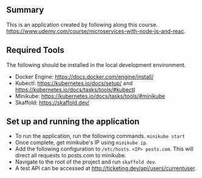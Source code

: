 ## Summary

This is an application created by following along this course. https://www.udemy.com/course/microservices-with-node-js-and-reac.

## Required Tools

The following should be installed in the local development environment.

* Docker Engine: https://docs.docker.com/engine/install/
* Kubectl: https://kubernetes.io/docs/setup/ and https://kubernetes.io/docs/tasks/tools/#kubectl
* Minikube: https://kubernetes.io/docs/tasks/tools/#minikube
* Skaffold: https://skaffold.dev/

## Set up and running the application

* To run the application, run the following commands.
  ```minikube start```
* Once complete, get minikube's IP using `minikube ip`.
* Add the following configuration to `/etc/hosts`. `<IP> posts.com`. This will direct all requests to posts.com to minikube.
* Navigate to the root of the project and run `skaffold dev`.
* A test API can be accessed at http://ticketing.dev/api/users/currentuser.
